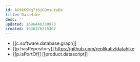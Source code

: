 ```yaml
---
id: AX9kK9Nq7j6jGQmsutwBx
title: DataHike
desc: ''
updated: 1696446339973
created: 1636376215367
---
```



- [[c.software.database.graph]]
- [[p.hasRepository]] https://github.com/replikativ/datahike
- [[p.isPortOf]] [[product.datascript]]
